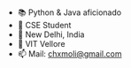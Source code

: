 - 📚 Python & Java aficionado
- 🎒 CSE Student 
- 📍 New Delhi, India
- 🏫 VIT Vellore
- 📫 Mail: chxmoli@gmail.com

